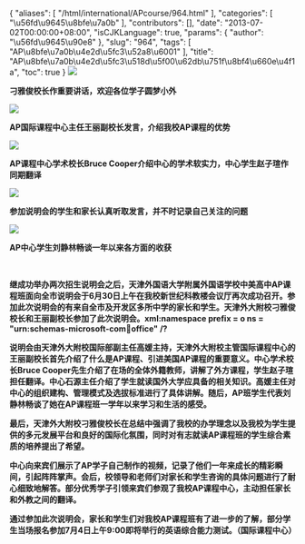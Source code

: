 {
    "aliases": [
        "/html/international/APcourse/964.html"
    ],
    "categories": [
        "\u56fd\u9645\u8bfe\u7a0b"
    ],
    "contributors": [],
    "date": "2013-07-02T00:00:00+08:00",
    "isCJKLanguage": true,
    "params": {
        "author": "\u56fd\u9645\u90e8"
    },
    "slug": "964",
    "tags": [
        "AP\u8bfe\u7a0b\u4e2d\u5fc3\u52a8\u6001"
    ],
    "title": "AP\u8bfe\u7a0b\u4e2d\u5fc3\u518d\u5f00\u62db\u751f\u8bf4\u660e\u4f1a",
    "toc": true
}
**![](https://cdn.tfls.online/mirror/full/880bdb6265a613696bba3d1aeaa66e63174eac1c.jpg)**

**刁雅俊校长作重要讲话，欢迎各位学子圆梦小外**

**![](https://cdn.tfls.online/mirror/full/b0dd3ec97b79d7da645208d6b4920136346f2b97.jpg)**

**AP国际课程中心主任王丽副校长发言，介绍我校AP课程的优势**

**![](https://cdn.tfls.online/mirror/full/dc4334f1ae9e450e9678381d8a172e653475ec58.jpg)**

**AP课程中心学术校长Bruce Cooper介绍中心的学术软实力，中心学生赵子瑄作同期翻译**

**![](https://cdn.tfls.online/mirror/full/089b84b2ae004dfc1688c82554adfa92a14609ff.jpg)**

**参加说明会的学生和家长认真听取发言，并不时记录自己关注的问题**

**![](https://cdn.tfls.online/mirror/full/70fc8235565d270ada5a39a70dfabe6a21e829eb.jpg)**

**AP中心学生刘静林畅谈一年以来各方面的收获**

 

**继成功举办两次招生说明会之后，天津外国语大学附属外国语学校中美高中AP课程班面向全市说明会于6月30日上午在我校新世纪科教楼会议厅再次成功召开。参加此次说明会的有来自全市及开发区多所中学的家长和学生。天津外大附校刁雅俊校长和王丽副校长参加了此次说明会。xml:namespace prefix = o ns = "urn:schemas-microsoft-com:office:office" /?**

**说明会由天津外大附校国际部副主任高媛主持，天津外大附校主管国际课程中心的王丽副校长首先介绍了什么是AP课程、引进美国AP课程的重要意义。中心学术校长Bruce Cooper先生介绍了在场的全体外籍教师，讲解了外方课程，学生赵子瑄担任翻译。中心石源主任介绍了学生就读国外大学应具备的相关知识。高媛主任对中心的组织建构、管理模式及选拔标准进行了具体讲解。随后，AP班学生代表刘静林畅谈了她在AP课程班一学年以来学习和生活的感受。**

**最后，天津外大附校刁雅俊校长在总结中强调了我校的办学理念以及我校为学生提供的多元发展平台和良好的国际化氛围，同时对有志就读AP课程班的学生综合素质的培养提出了希望。**

**中心向来宾们展示了AP学子自己制作的视频，记录了他们一年来成长的精彩瞬间，引起阵阵掌声。会后，校领导和老师们对家长和学生咨询的具体问题进行了耐心细致地解答。部分优秀学子引领来宾们参观了我校AP课程中心，主动担任家长和外教之间的翻译。** 

**通过参加此次说明会，家长和学生们对我校AP课程班有了进一步的了解，部分学生当场报名参加7月4日上午9:00即将举行的英语综合能力测试。（国际课程中心）**

